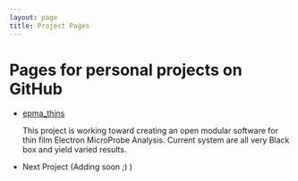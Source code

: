 ```yaml
---
layout: page
title: Project Pages
---
```


# Pages for personal projects on GitHub

* [epma_thins](http://openafox.com/epma_thins)

    This project is working toward creating an open modular software for thin film Electron MicroProbe Analysis. Current system are all very Black box and yield varied results.

* Next Project (Adding soon ;) )

